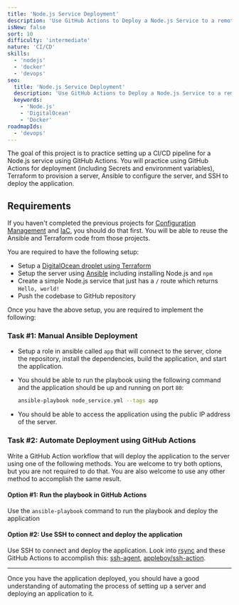 ```yaml
---
title: 'Node.js Service Deployment'
description: 'Use GitHub Actions to Deploy a Node.js Service to a remote server'
isNew: false
sort: 10
difficulty: 'intermediate'
nature: 'CI/CD'
skills:
  - 'nodejs'
  - 'docker'
  - 'devops'
seo:
  title: 'Node.js Service Deployment'
  description: 'Use GitHub Actions to Deploy a Node.js Service to a remote server'
  keywords:
    - 'Node.js'
    - 'DigitalOcean'
    - 'Docker'
roadmapIds:
  - 'devops'
---
```


The goal of this project is to practice setting up a CI/CD pipeline for a Node.js service using GitHub Actions. You will practice using GitHub Actions for deployment (including Secrets and environment variables), Terraform to provision a server, Ansible to configure the server, and SSH to deploy the application.

## Requirements

If you haven't completed the previous projects for [Configuration Management](/projects/configuration-management) and [IaC](/projects/iac-digitalocean), you should do that first. You will be able to reuse the Ansible and Terraform code from those projects.

You are required to have the following setup:

- Setup a [DigitalOcean droplet using Terraform](/projects/iac-digitalocean)
- Setup the server using [Ansible](/projects/configuration-management) including installing Node.js and `npm`
- Create a simple Node.js service that just has a `/` route which returns `Hello, world!`
- Push the codebase to GitHub repository

Once you have the above setup, you are required to implement the following:

### Task #1: Manual Ansible Deployment

- Setup a role in ansible called `app` that will connect to the server, clone the repository, install the dependencies, build the application, and start the application.
- You should be able to run the playbook using the following command and the application should be up and running on port `80`:

  ```bash
  ansible-playbook node_service.yml --tags app
  ```

- You should be able to access the application using the public IP address of the server.

### Task #2: Automate Deployment using GitHub Actions

Write a GitHub Action workflow that will deploy the application to the server using one of the following methods. You are welcome to try both options, but you are not required to do that. You are also welcome to use any other method to accomplish the same result.

#### Option #1: Run the playbook in GitHub Actions

Use the `ansible-playbook` command to run the playbook and deploy the application

#### Option #2: Use SSH to connect and deploy the application

Use SSH to connect and deploy the application. Look into [rsync](https://linux.die.net/man/1/rsync) and these GitHub Actions to accomplish this: [ssh-agent](https://github.com/webfactory/ssh-agent), [appleboy/ssh-action](https://github.com/appleboy/ssh-action).

<hr />

Once you have the application deployed, you should have a good understanding of automating the process of setting up a server and deploying an application to it.